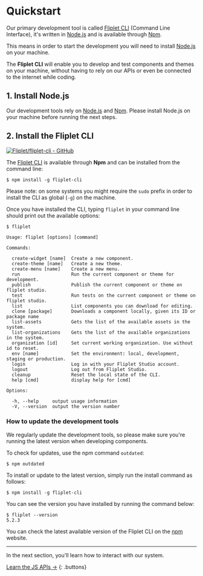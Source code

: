# Quickstart

Our primary development tool is called [Fliplet CLI](https://github.com/Fliplet/fliplet-cli) (Command Line Interface), it's written in [Node.js](https://nodejs.org) and is available through [Npm](https://www.npmjs.com/package/fliplet-cli).

This means in order to start the development you will need to install [Node.js](https://nodejs.org) on your machine.

The **Fliplet CLI** will enable you to develop and test components and themes on your machine, without having to rely on our APIs or even be connected to the internet while coding.

## 1. Install Node.js

Our development tools rely on [Node.js](https://nodejs.org) and [Npm](https://www.npmjs.com). Please install Node.js on your machine before running the next steps.

## 2. Install the Fliplet CLI

[![Fliplet/fliplet-cli - GitHub](https://gh-card.dev/repos/Fliplet/fliplet-cli.svg)](https://github.com/Fliplet/fliplet-cli)

The [Fliplet CLI](https://www.npmjs.com/package/fliplet-cli) is available through **Npm** and can be installed from the command line:

```
$ npm install -g fliplet-cli
```

Please note: on some systems you might require the `sudo` prefix in order to install the CLI as global (`-g`) on the machine.

Once you have installed the CLI, typing `fliplet` in your command line should print out the available options:

```
$ fliplet

Usage: fliplet [options] [command]

Commands:

  create-widget [name]  Create a new component.
  create-theme [name]   Create a new theme.
  create-menu [name]    Create a new menu.
  run                   Run the current component or theme for development.
  publish               Publish the current component or theme on fliplet studio.
  test                  Run tests on the current component or theme on fliplet studio.
  list                  List components you can download for editing.
  clone [package]       Downloads a component locally, given its ID or package name
  list-assets           Gets the list of the available assets in the system.
  list-organizations    Gets the list of the available organizations in the system.
  organization [id]     Set current working organization. Use without id to reset.
  env [name]            Set the environment: local, development, staging or production.
  login                 Log in with your Fliplet Studio account.
  logout                Log out from Fliplet Studio.
  cleanup               Reset the local state of the CLI.
  help [cmd]            display help for [cmd]

Options:

  -h, --help     output usage information
  -V, --version  output the version number
```

### How to update the development tools

We regularly update the development tools, so please make sure you're running the latest version when developing components.

To check for updates, use the npm command `outdated`:

```
$ npm outdated
```

To install or update to the latest version, simply run the install command as follows:

```
$ npm install -g fliplet-cli
```

You can see the version you have installed by running the command below:

```
$ fliplet --version
5.2.3
```

You can check the latest available version of the Fliplet CLI on the [npm](https://www.npmjs.com/package/fliplet-cli) website.

---

In the next section, you'll learn how to interact with our system.

[Learn the JS APIs →](JS-APIs.md)
{: .buttons}

